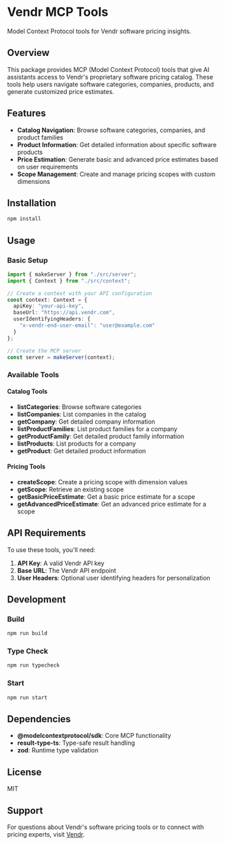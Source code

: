 # Vendr MCP Tools

Model Context Protocol tools for Vendr software pricing insights.

## Overview

This package provides MCP (Model Context Protocol) tools that give AI assistants access to Vendr's proprietary software pricing catalog. These tools help users navigate software categories, companies, products, and generate customized price estimates.

## Features

- **Catalog Navigation**: Browse software categories, companies, and product families
- **Product Information**: Get detailed information about specific software products
- **Price Estimation**: Generate basic and advanced price estimates based on user requirements
- **Scope Management**: Create and manage pricing scopes with custom dimensions

## Installation

```bash
npm install
```

## Usage

### Basic Setup

```typescript
import { makeServer } from "./src/server";
import { Context } from "./src/context";

// Create a context with your API configuration
const context: Context = {
  apiKey: "your-api-key",
  baseUrl: "https://api.vendr.com",
  userIdentifyingHeaders: {
    "x-vendr-end-user-email": "user@example.com"
  }
};

// Create the MCP server
const server = makeServer(context);
```

### Available Tools

#### Catalog Tools
- **listCategories**: Browse software categories
- **listCompanies**: List companies in the catalog
- **getCompany**: Get detailed company information
- **listProductFamilies**: List product families for a company
- **getProductFamily**: Get detailed product family information
- **listProducts**: List products for a company
- **getProduct**: Get detailed product information

#### Pricing Tools
- **createScope**: Create a pricing scope with dimension values
- **getScope**: Retrieve an existing scope
- **getBasicPriceEstimate**: Get a basic price estimate for a scope
- **getAdvancedPriceEstimate**: Get an advanced price estimate for a scope

## API Requirements

To use these tools, you'll need:

1. **API Key**: A valid Vendr API key
2. **Base URL**: The Vendr API endpoint
3. **User Headers**: Optional user identifying headers for personalization

## Development

### Build

```bash
npm run build
```

### Type Check

```bash
npm run typecheck
```

### Start

```bash
npm run start
```

## Dependencies

- **@modelcontextprotocol/sdk**: Core MCP functionality
- **result-type-ts**: Type-safe result handling
- **zod**: Runtime type validation

## License

MIT

## Support

For questions about Vendr's software pricing tools or to connect with pricing experts, visit [Vendr](https://vendr.com).
